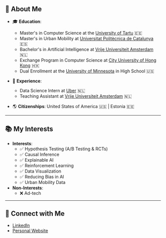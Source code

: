 ## 🌟 About Me  
- 🎓 **Education**:  
  - Master's in Computer Science at the [University of Tartu](https://ut.ee/en) 🇪🇪  
  - Master's in Urban Mobility at [Universitat Politècnica de Catalunya](https://www.upc.edu/en) 🇪🇸
  - Bachelor's in Artificial Intelligence at [Vrije Universiteit Amsterdam](https://vu.nl/nl) 🇳🇱  
  - Exchange Program in Computer Science at [City University of Hong Kong](https://www.cityu.edu.hk/) 🇭🇰
  - Dual Enrollment at the [University of Minnesota](https://twin-cities.umn.edu/) in High School 🇺🇸

- 💼 **Experience**:  
  - Data Science Intern at [Uber](https://www.uber.com/) 🇳🇱 
  - Teaching Assistant at [Vrije Universiteit Amsterdam](https://vu.nl/nl) 🇳🇱  
- 🌎 **Citizenships**: United States of America 🇺🇸 | Estonia 🇪🇪  

---

## 📚 My Interests   
- **Interests**:  
  - ✅ Hypothesis Testing (A/B Testing & RCTs)
  - ✅ Causal Inference
  - ✅ Explainable AI
  - ✅ Reinforcement Learning
  - ✅ Data Visualization
  - ✅ Reducing Bias in AI
  - ✅ Urban Mobility Data
- **Non-Interests**:  
  - ❌ Ad-tech  

---

## 🔗 Connect with Me  
- [LinkedIn](https://www.linkedin.com/in/elizabeth-dwenger/)  
- [Personal Website](https://elizabeth-dwenger.github.io/)  
